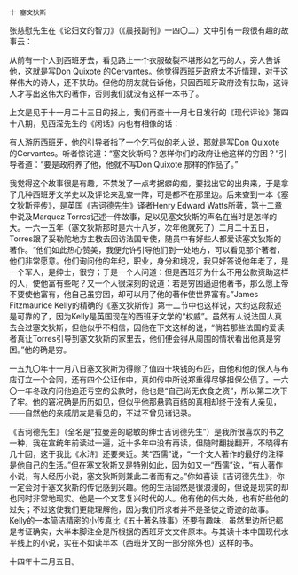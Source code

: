     十 塞文狄斯 

   张慈慰先生在《论妇女的智力》（《晨报副刊》一四〇二）文中引有一段很有趣的故事云：

   从前有一个人到西班牙去，看见路上一个衣服破裂不堪形如乞丐的人，旁人告诉他，这就是写Don Quixote 的Cervantes。他觉得西班牙政府太不近情理，对于这样伟大的诗人，还不扶助。但他的朋友就告诉他，只因西班牙政府没有扶助，这诗人才写出这伟大的著作，否则我们就没有这样一本书了。

   上文是见于十一月二十三日的报上，我们再查十一月七日发行的《现代评论》第四十八期，见西滢先生的《闲话》内也有相像的话：

   有人游历西班牙，他的引导者指了一个乞丐似的老人说，那就是写Don Quixote 的Cervantes。听者惊诧道：“塞文狄斯吗？怎样你们的政府让他这样的穷困？”引导者道：“要是政府养了他，他就不写Don Quixote 那样的作品了。”

   我觉得这个故事很是有趣，不禁发了一点考据癖的痴，要找出它的出典来，于是拿了几种西班牙文学史以及评论来乱查一阵，可是都不在那里边。后来查到一本《塞文狄斯评传》，是英国《吉诃德先生》译者Henry Edward Watts所著，第十二章中说及Marquez Torres记述一件故事，足以见塞文狄斯的声名在当时是怎样的大。一六一五年（塞文狄斯那时是六十八岁，次年他就死了）二月二十五日， Torres跟了妥勒陀地方主教去回访法国专使，随员中有好些人都爱读塞文狄斯的著作。“他们如此热心赞美，我便允许引导他们到一处地方，可以看见那个著者，他们非常愿意。他们询问他的年纪，职业，身分和境况，我只好答说他年老了，是一个军人，是绅士，很穷；于是一个人问道：但是西班牙为什么不用公款资助这样的人，使他富有些呢？又一个人很深刻的说道：若是穷困逼迫他著书，那么愿上帝不要使他富有，他自己虽穷困，却可以用了他的著作使世界富有。”James Fitzmaurice Kelly的精确的《塞文狄斯传》第十二节中也这样说，大约这段叙述是可靠的了，因为Kelly是英国现在的西班牙文学的“权威”。虽然有人说法国人真去会过塞文狄斯，但他似乎不相信，因他在下文这样的说，“倘若那些法国的爱读者真让Torres引导到塞文狄斯的家里去，他们便会得从周围的情状看出他真是穷困。”他的确是穷。

   一五九〇年十一月八日塞文狄斯为得赊了值四十块钱的布匹，由他和他的保人与布店订立一个合同，还有四个公证作中，真如传中所说郑重得尽够担保公债了。一六〇一年冬政府问他追还亏空的公款时，他也是“自己尚无衣食之资”，所以第二次下了牢。他的窘况确是历历如见，但似乎他那悬鹑百结的真相却终于没有人亲见，——自然他的亲戚朋友是看见的，不过不曾见诸记录。

   《吉诃德先生》（全名是“拉曼差的聪敏的绅士吉诃德先生”）是我所很喜欢的书之一种，我在宣统年前读过一遍，近十多年中没有再读，但随时翻拢翻开，不晓得有几十回，这于我比《水浒》还要亲近。某“西儒”说，“一个文人著作的最好的注释是他自己的生活。”但在塞文狄斯又是特别如此，因为如又一“西儒”说，“有人著作小说，有人经历小说，塞文狄斯则兼此二者而有之。”你如喜读《吉诃德先生》，你一定会对于塞文狄斯的传记感到兴趣。他的生活固然是很浪漫的，但说是现实的却也同时非常地现实。他是一个文艺复兴时代的人。他有他的伟大处，也有好些他的过失；不过这使我们更能理解他，因为我们所求者并不是圣徒之奇迹的故事。Kelly的一本简洁精密的小传真比《五十著名轶事》还要有趣味，虽然里边所记都是考证确实，大半本脚注全是所根据的西班牙文文件原本。与其读十本中国现代水平线上的小说，实在不如读半本（西班牙文的一部分除外也）这样的书。

   十四年十二月五日。

